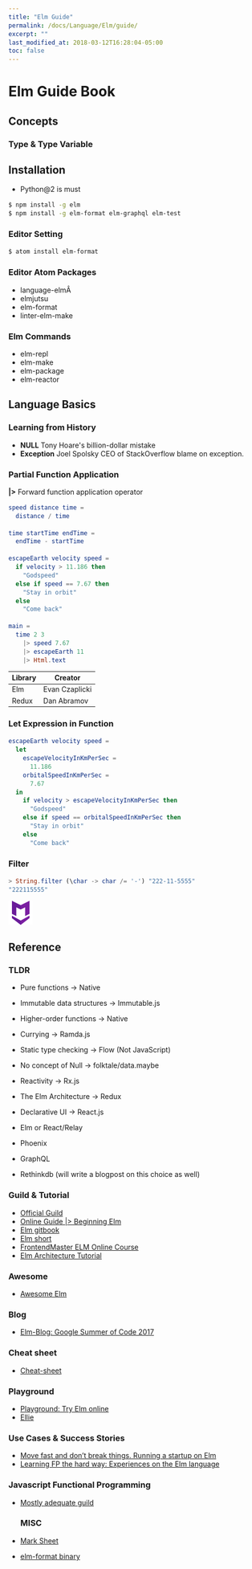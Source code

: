 ```yaml
---
title: "Elm Guide"
permalink: /docs/Language/Elm/guide/
excerpt: ""
last_modified_at: 2018-03-12T16:28:04-05:00
toc: false
---
```


# Elm Guide Book

## Concepts

### Type & Type Variable

## Installation

-   Python@2 is must

```bash
$ npm install -g elm
$ npm install -g elm-format elm-graphql elm-test
```

### Editor Setting

```bash
$ atom install elm-format
```

### Editor Atom Packages

-   language-elmÂ
-   elmjutsu
-   elm-format
-   linter-elm-make

### Elm Commands

-   elm-repl
-   elm-make
-   elm-package
-   elm-reactor

## Language Basics

### Learning from History

-   **NULL** Tony Hoare's billion-dollar mistake
-   **Exception** Joel Spolsky CEO of StackOverflow blame on exception.

### Partial Function Application

**|>** Forward function application operator

```elm
speed distance time =
  distance / time

time startTime endTime =
  endTime - startTime

escapeEarth velocity speed =
  if velocity > 11.186 then
    "Godspeed"
  else if speed == 7.67 then
    "Stay in orbit"
  else
    "Come back"

main =
  time 2 3
    |> speed 7.67
    |> escapeEarth 11
    |> Html.text
```

| Library | Creator        |
| ------- | -------------- |
| Elm     | Evan Czaplicki |
| Redux   | Dan Abramov    |

### Let Expression in Function

```elm
escapeEarth velocity speed =
  let
    escapeVelocityInKmPerSec =
      11.186
    orbitalSpeedInKmPerSec =
      7.67
  in
    if velocity > escapeVelocityInKmPerSec then
      "Godspeed"
    else if speed == orbitalSpeedInKmPerSec then
      "Stay in orbit"
    else
      "Come back"
```

### Filter

```elm
> String.filter (\char -> char /= '-') "222-11-5555"
"222115555"
```

![alt text][logo]

[logo]: https://github.com/adam-p/markdown-here/raw/master/src/common/images/icon48.png "Logo Title Text 2"

## Reference

### TLDR

-   Pure functions -> Native
-   Immutable data structures -> Immutable.js
-   Higher-order functions -> Native
-   Currying -> Ramda.js
-   Static type checking -> Flow (Not JavaScript)
-   No concept of Null -> folktale/data.maybe
-   Reactivity -> Rx.js
-   The Elm Architecture -> Redux
-   Declarative UI -> React.js


-   Elm or React/Relay
-   Phoenix
-   GraphQL
-   Rethinkdb (will write a blogpost on this choice as well)

### Guild & Tutorial

-   [Official Guild](https://guide.elm-lang.org/)
-   [Online Guide |> Beginning Elm](http://elmprogramming.com/)
-   [Elm gitbook](https://www.gitbook.com/book/widged/gb-elm-language/details)
-   [Elm short](https://medium.com/elm-shorts)
-   [FrontendMaster ELM Online Course](https://frontendmasters.com/courses/elm/)
-   [Elm Architecture Tutorial ](https://github.com/pawanpoudel/elm-architecture-tutorial)

### Awesome

-   [Awesome Elm](https://github.com/isRuslan/awesome-elm)

### Blog

-   [Elm-Blog: Google Summer of Code 2017](http://elm-lang.org/blog/google-summer-of-code-2017)

### Cheat sheet

-   [Cheat-sheet](https://github.com/izdi/elm-cheat-sheet)

### Playground

-   [Playground: Try Elm online](http://elm-lang.org/try)
-   [Ellie](https://ellie-app.com/new)

### Use Cases & Success Stories

-   [Move fast and don’t break things. Running a startup on Elm](https://medium.com/the-ahead-story/move-fast-and-dont-break-things-running-a-startup-on-elm-b5491082fe8b)
-   [Learning FP the hard way: Experiences on the Elm language](https://gist.github.com/ohanhi/0d3d83cf3f0d7bbea9db)

### Javascript Functional Programming

-   [Mostly adequate guild](https://drboolean.gitbooks.io/mostly-adequate-guide-old/content/)

    ### MISC

-   [Mark Sheet](https://marksheet.io/)
-   [elm-format binary](https://github.com/avh4/elm-format/releases/download/0.7.0-exp/elm-format-0.18-0.7.0-exp-win-i386.zip)
